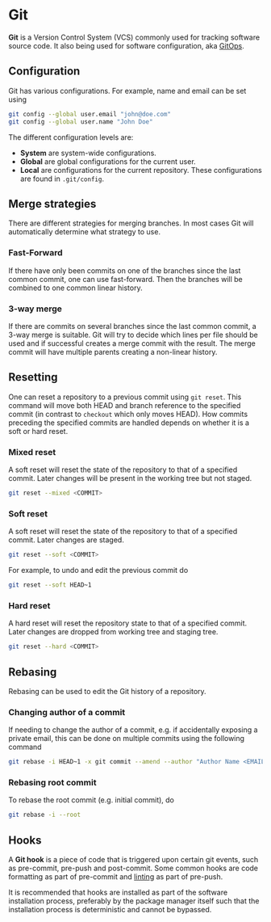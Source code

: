 # Git

**Git** is a Version Control System (VCS) commonly used for tracking software
source code. It also being used for software configuration, aka
[GitOps](../configuration/gitops.md).

## Configuration

Git has various configurations. For example, name and email can be set using

```sh
git config --global user.email "john@doe.com"
git config --global user.name "John Doe"
```

The different configuration levels are:

- **System** are system-wide configurations.
- **Global** are global configurations for the current user.
- **Local** are configurations for the current repository. These configurations
  are found in `.git/config`.

## Merge strategies

There are different strategies for merging branches. In most cases Git will
automatically determine what strategy to use.

### Fast-Forward

If there have only been commits on one of the branches since the last common
commit, one can use fast-forward. Then the branches will be combined to one
common linear history.

### 3-way merge

If there are commits on several branches since the last common commit, a 3-way
merge is suitable. Git will try to decide which lines per file should be used
and if successful creates a merge commit with the result. The merge commit will
have multiple parents creating a non-linear history.

## Resetting

One can reset a repository to a previous commit using `git reset`. This command
will move both HEAD and branch reference to the specified commit (in contrast to
`checkout` which only moves HEAD). How commits preceding the specified commits
are handled depends on whether it is a soft or hard reset.

### Mixed reset

A soft reset will reset the state of the repository to that of a specified
commit. Later changes will be present in the working tree but not staged.

```sh
git reset --mixed <COMMIT>
```

### Soft reset

A soft reset will reset the state of the repository to that of a specified
commit. Later changes are staged.

```sh
git reset --soft <COMMIT>
```

For example, to undo and edit the previous commit do

```sh
git reset --soft HEAD~1
```

### Hard reset

A hard reset will reset the repository state to that of a specified commit.
Later changes are dropped from working tree and staging tree.

```sh
git reset --hard <COMMIT>
```

## Rebasing

Rebasing can be used to edit the Git history of a repository.

### Changing author of a commit

If needing to change the author of a commit, e.g. if accidentally exposing a
private email, this can be done on multiple commits using the following command

```sh
git rebase -i HEAD~1 -x git commit --amend --author "Author Name <EMAIL>" --no-edit
```

### Rebasing root commit

To rebase the root commit (e.g. initial commit), do

```sh
git rebase -i --root
```

## Hooks

A **Git hook** is a piece of code that is triggered upon certain git events,
such as pre-commit, pre-push and post-commit. Some common hooks are code
formatting as part of pre-commit and
[linting](../../development/static_code_analysis.md) as part of pre-push.

It is recommended that hooks are installed as part of the software installation
process, preferably by the package manager itself such that the installation
process is deterministic and cannot be bypassed.
